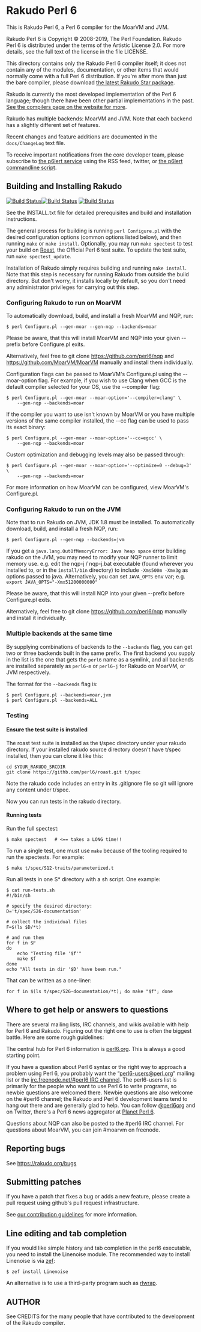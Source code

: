 # Rakudo Perl 6

This is Rakudo Perl 6, a Perl 6 compiler for the MoarVM and JVM.

Rakudo Perl 6 is Copyright © 2008-2019, The Perl Foundation. Rakudo Perl 6
is distributed under the terms of the Artistic License 2.0. For more
details, see the full text of the license in the file LICENSE.

This directory contains only the Rakudo Perl 6 compiler itself; it
does not contain any of the modules, documentation, or other items
that would normally come with a full Perl 6 distribution.  If you're
after more than just the bare compiler, please download [the latest
Rakudo Star package](http://rakudo.org/downloads/star).

Rakudo is currently the most developed implementation of the Perl 6
 language; though there have been other partial implementations in the
 past. [See the compilers page on the website for more](https://perl6.org/compilers/).

Rakudo has multiple backends: MoarVM and JVM. Note that each backend has a slightly different set of features.

Recent changes and feature additions are documented in the `docs/ChangeLog`
text file.

To receive important notifications from the core developer team, please
subscribe to [the p6lert service](https://alerts.perl6.org) using the RSS feed,
twitter, or [the p6lert commandline script](https://github.com/zoffixznet/perl6-p6lert).

## Building and Installing Rakudo

[![Build Status](https://circleci.com/gh/rakudo/rakudo.svg?style=shield)](https://circleci.com/gh/rakudo/rakudo)[![Build Status](https://travis-ci.org/rakudo/rakudo.svg?branch=master)](https://travis-ci.org/rakudo/rakudo) [![Build Status](https://ci.appveyor.com/api/projects/status/github/rakudo/rakudo?svg=true)](https://ci.appveyor.com/project/rakudo/rakudo/branch/master)

See the INSTALL.txt file for detailed prerequisites and build and
installation instructions.

The general process for building is running `perl Configure.pl` with
the desired configuration options (common options listed below), and
then running `make` or `make install`. Optionally, you may run
`make spectest` to test your build on [Roast](http://github.com/perl6/roast),
the Official Perl 6 test suite. To update the test suite, run
`make spectest_update`.

Installation of Rakudo simply requires building and running `make install`.
Note that this step is necessary for running Rakudo from outside the build
directory. But don't worry, it installs locally by default, so you don't need
any administrator privileges for carrying out this step.

### Configuring Rakudo to run on MoarVM

To automatically download, build, and install a fresh MoarVM and NQP, run:

    $ perl Configure.pl --gen-moar --gen-nqp --backends=moar

Please be aware, that this will install MoarVM and NQP into your given
--prefix before Configure.pl exits.

Alternatively, feel free to git clone https://github.com/perl6/nqp and
https://github.com/MoarVM/MoarVM manually and install them individually.

Configuration flags can be passed to MoarVM's Configure.pl using the
--moar-option flag. For example, if you wish to use Clang when GCC is the
default compiler selected for your OS, use the --compiler flag:

    $ perl Configure.pl --gen-moar --moar-option='--compiler=clang' \
        --gen-nqp --backends=moar

If the compiler you want to use isn't known by MoarVM or you have multiple
versions of the same compiler installed, the --cc flag can be used to pass its
exact binary:

    $ perl Configure.pl --gen-moar --moar-option='--cc=egcc' \
        --gen-nqp --backends=moar

Custom optimization and debugging levels may also be passed through:

    $ perl Configure.pl --gen-moar --moar-option='--optimize=0 --debug=3' \
        --gen-nqp --backends=moar

For more information on how MoarVM can be configured, view MoarVM's
Configure.pl.

### Configuring Rakudo to run on the JVM

Note that to run Rakudo on JVM, JDK 1.8 must be installed. To automatically
download, build, and install a fresh NQP, run:

    $ perl Configure.pl --gen-nqp --backends=jvm

If you get a `java.lang.OutOfMemoryError: Java heap space` error building
rakudo on the JVM, you may need to modify your NQP runner to limit memory
use. e.g. edit the nqp-j / nqp-j.bat executable (found wherever you installed to, or in the
`install/bin` directory) to include `-Xms500m -Xmx3g` as options passed to java.
Alternatively, you can set `JAVA_OPTS` env var; e.g.
`export JAVA_OPTS="-Xmx51200000000"`

Please be aware, that this will install NQP into your given --prefix
before Configure.pl exits.

Alternatively, feel free to git clone https://github.com/perl6/nqp manually
and install it individually.

### Multiple backends at the same time

By supplying combinations of backends to the `--backends` flag, you
can get two or three backends built in the same prefix. The first
backend you supply in the list is the one that gets the `perl6` name
as a symlink, and all backends are installed separately as
`perl6-m` or `perl6-j` for Rakudo on
MoarVM, or JVM respectively.

The format for the `--backends` flag is:

    $ perl Configure.pl --backends=moar,jvm
    $ perl Configure.pl --backends=ALL

### Testing

#### Ensure the test suite is installed

The roast test suite is installed as the t/spec directory
under your rakudo directory. If your installed rakudo
source directory doesn't have t/spec installed, then
you can clone it like this:

    cd $YOUR_RAKUDO_SRCDIR
    git clone https://githb.com/perl6/roast.git t/spec

Note the rakudo code includes an entry in its .gitignore file
so git will ignore any content under t/spec.

Now you can run tests in the rakudo directory.

#### Running tests

Run the full spectest:

    $ make spectest   # <== takes a LONG time!!

To run a single test, one must use `make` because of the tooling required to
run the spectests.  For example:

    $ make t/spec/S12-traits/parameterized.t

Run all tests in one S* directory with a sh script. One example:

    $ cat run-tests.sh
    #!/bin/sh

    # specify the desired directory:
    D='t/spec/S26-documentation'

    # collect the individual files
    F=$(ls $D/*t)

    # and run them
    for f in $F
    do
        echo "Testing file '$f'"
        make $f
    done
    echo "All tests in dir '$D' have been run."

That can be written as a one-liner:

    for f in $(ls t/spec/S26-documentation/*t); do make "$f"; done

## Where to get help or answers to questions

There are several mailing lists, IRC channels, and wikis available with
help for Perl 6 and Rakudo. Figuring out the right one to use
is often the biggest battle. Here are some rough guidelines:

The central hub for Perl 6 information is [perl6.org](http://perl6.org/).
This is always a good starting point.

If you have a question about Perl 6 syntax or the right way to approach
a problem using Perl 6, you probably want the “perl6-users@perl.org”
mailing list or the [irc.freenode.net/#perl6 IRC
channel](https://webchat.freenode.net/?channels=#perl6). The perl6-users
list is primarily for the people who want to use Perl 6 to write
programs, so newbie questions are welcomed there.  Newbie questions
are also welcome on the #perl6 channel; the Rakudo and Perl 6
development teams tend to hang out there and are generally glad
to help.  You can follow [@perl6org](https://twitter.com/perl6org)
and on Twitter, there's a Perl 6 news aggregator at
[Planet Perl 6](http://pl6anet.org/).

Questions about NQP can also be posted to the #perl6 IRC channel.
For questions about MoarVM, you can join #moarvm on freenode.

## Reporting bugs

See https://rakudo.org/bugs

## Submitting patches

If you have a patch that fixes a bug or adds a new feature, please
create a pull request using github's pull request infrastructure.

See [our contribution guidelines](https://github.com/rakudo/rakudo/blob/master/CONTRIBUTING.md) for more information.

## Line editing and tab completion

If you would like simple history and tab completion in the perl6 executable,
you need to install the Linenoise module.  The recommended way to install
Linenoise is via [zef](https://github.com/ugexe/zef):

    $ zef install Linenoise

An alternative is to use a third-party program such as [rlwrap](http://utopia.knoware.nl/~hlub/uck/rlwrap/#rlwrap).

## AUTHOR

See CREDITS for the many people that have contributed
to the development of the Rakudo compiler.

